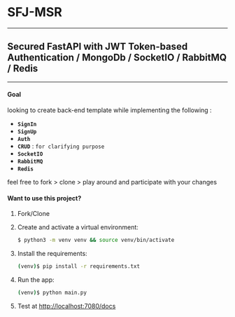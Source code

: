 # SFJ-MSR
___
## Secured FastAPI with JWT Token-based Authentication / MongoDb / SocketIO / RabbitMQ / Redis
___
#### Goal

looking to create back-end template while implementing the following :

- **`SignIn`**
- **`SignUp `**
- **`Auth`**
- **`CRUD`** : `for clarifying purpose`
- **`SocketIO`**
- **`RabbitMQ`**
- **`Redis`**

feel free to fork > clone > play around and participate with your changes

#### Want to use this project?

1. Fork/Clone

1. Create and activate a virtual environment:

   ```sh
   $ python3 -m venv venv && source venv/bin/activate
   ```

1. Install the requirements:

   ```sh
   (venv)$ pip install -r requirements.txt
   ```

1. Run the app:

   ```sh
   (venv)$ python main.py
   ```

1. Test at [http://localhost:7080/docs](http://localhost:7080/docs)
